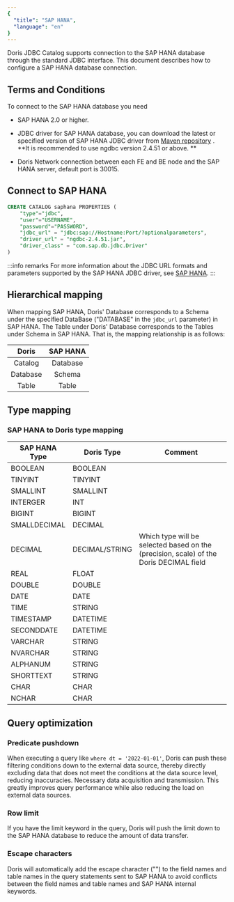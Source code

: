 ```yaml
---
{
  "title": "SAP HANA",
  "language": "en"
}
---
```


Doris JDBC Catalog supports connection to the SAP HANA database through the standard JDBC interface. This document describes how to configure a SAP HANA database connection.

## Terms and Conditions

To connect to the SAP HANA database you need

- SAP HANA 2.0 or higher.

- JDBC driver for SAP HANA database, you can download the latest or specified version of SAP HANA JDBC driver from [Maven repository](https://mvnrepository.com/artifact/com.sap.cloud.db.jdbc/ngdbc) . **It is recommended to use ngdbc version 2.4.51 or above. **

- Doris Network connection between each FE and BE node and the SAP HANA server, default port is 30015.

## Connect to SAP HANA

```sql
CREATE CATALOG saphana PROPERTIES (
    "type"="jdbc",
    "user"="USERNAME",
    "password"="PASSWORD",
    "jdbc_url" = "jdbc:sap://Hostname:Port/?optionalparameters",
    "driver_url" = "ngdbc-2.4.51.jar",
    "driver_class" = "com.sap.db.jdbc.Driver"
)
```

:::info remarks
For more information about the JDBC URL formats and parameters supported by the SAP HANA JDBC driver, see [SAP HANA](https://help.sap.com/docs/).
:::

## Hierarchical mapping

When mapping SAP HANA, Doris' Database corresponds to a Schema under the specified DataBase ("DATABASE" in the `jdbc_url` parameter) in SAP HANA. The Table under Doris' Database corresponds to the Tables under Schema in SAP HANA. That is, the mapping relationship is as follows:

|  Doris   | SAP HANA |
|:--------:|:--------:|
| Catalog  | Database |
| Database |  Schema  |
|  Table   |  Table   |

## Type mapping

### SAP HANA to Doris type mapping

| SAP HANA Type   | Doris Type     | Comment                                                                                |
|-----------------|----------------|----------------------------------------------------------------------------------------|
| BOOLEAN         | BOOLEAN        |                                                                                        |
| TINYINT         | TINYINT        |                                                                                        |
| SMALLINT        | SMALLINT       |                                                                                        |
| INTERGER        | INT            |                                                                                        |
| BIGINT          | BIGINT         |                                                                                        |
| SMALLDECIMAL    | DECIMAL        |                                                                                        |
| DECIMAL         | DECIMAL/STRING | Which type will be selected based on the (precision, scale) of the Doris DECIMAL field |
| REAL            | FLOAT          |                                                                                        |
| DOUBLE          | DOUBLE         |                                                                                        |
| DATE            | DATE           |                                                                                        |
| TIME            | STRING         |                                                                                        |
| TIMESTAMP       | DATETIME       |                                                                                        |
| SECONDDATE      | DATETIME       |                                                                                        |
| VARCHAR         | STRING         |                                                                                        |
| NVARCHAR        | STRING         |                                                                                        |
| ALPHANUM        | STRING         |                                                                                        |
| SHORTTEXT       | STRING         |                                                                                        |
| CHAR            | CHAR           |                                                                                        |
| NCHAR           | CHAR           |                                                                                        |

## Query optimization

### Predicate pushdown

When executing a query like `where dt = '2022-01-01'`, Doris can push these filtering conditions down to the external data source, thereby directly excluding data that does not meet the conditions at the data source level, reducing inaccuracies. Necessary data acquisition and transmission. This greatly improves query performance while also reducing the load on external data sources.

### Row limit

If you have the limit keyword in the query, Doris will push the limit down to the SAP HANA database to reduce the amount of data transfer.

### Escape characters

Doris will automatically add the escape character ("") to the field names and table names in the query statements sent to SAP HANA to avoid conflicts between the field names and table names and SAP HANA internal keywords.
